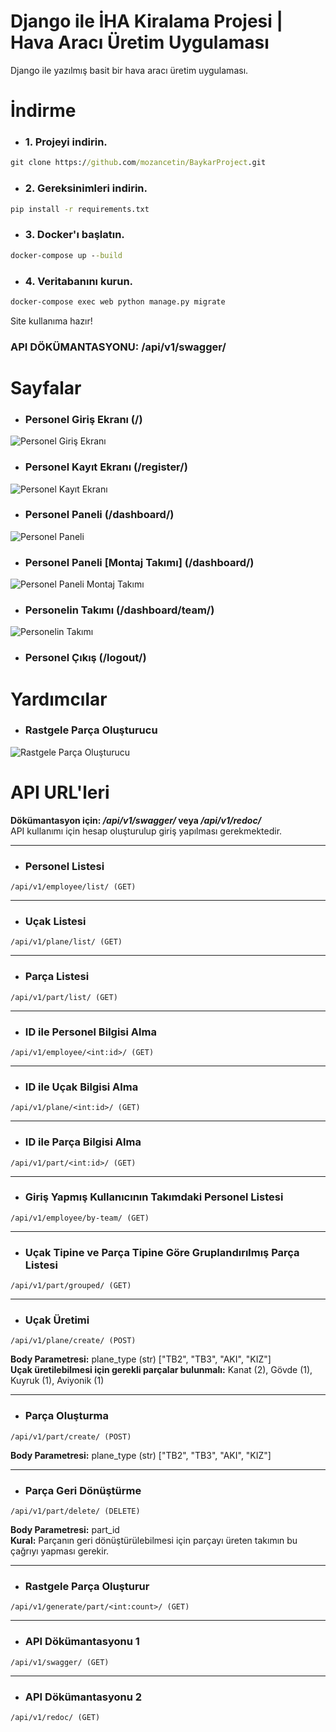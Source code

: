 <h1>Django ile İHA Kiralama Projesi | Hava Aracı Üretim Uygulaması</h1>

Django ile yazılmış basit bir hava aracı üretim uygulaması.

# İndirme
- <h3>1. Projeyi indirin.</h3>

```cmd
git clone https://github.com/mozancetin/BaykarProject.git
```

- <h3>2. Gereksinimleri indirin.</h3>

```cmd
pip install -r requirements.txt
```

- <h3>3. Docker'ı başlatın.</h3>

```cmd
docker-compose up --build
```

- <h3>4. Veritabanını kurun.</h3>

```cmd
docker-compose exec web python manage.py migrate
```

Site kullanıma hazır! <br>
<h3>API DÖKÜMANTASYONU: /api/v1/swagger/</h3>

# Sayfalar

- <h3>Personel Giriş Ekranı (/)</h3>

![Personel Giriş Ekranı](https://github.com/mozancetin/BaykarProject/blob/main/images/login.png)

- <h3>Personel Kayıt Ekranı (/register/)</h3>

![Personel Kayıt Ekranı](https://github.com/mozancetin/BaykarProject/blob/main/images/register.png)

- <h3>Personel Paneli (/dashboard/)</h3>

![Personel Paneli](https://github.com/mozancetin/BaykarProject/blob/main/images/dashboard.png)

- <h3>Personel Paneli [Montaj Takımı] (/dashboard/)</h3>

![Personel Paneli Montaj Takımı](https://github.com/mozancetin/BaykarProject/blob/main/images/montaj1.png)

- <h3>Personelin Takımı (/dashboard/team/)</h3>

![Personelin Takımı](https://github.com/mozancetin/BaykarProject/blob/main/images/takımım.png)

- <h3>Personel Çıkış (/logout/)</h3>

# Yardımcılar

- <h3>Rastgele Parça Oluşturucu</h3>

![Rastgele Parça Oluşturucu](https://github.com/mozancetin/BaykarProject/blob/main/images/rastgele_parca.png)

# API URL'leri
**Dökümantasyon için: _/api/v1/swagger/_ veya _/api/v1/redoc/_**
<br>
API kullanımı için hesap oluşturulup giriş yapılması gerekmektedir.

<hr>

- <h3>Personel Listesi</h3>

```/api/v1/employee/list/ (GET)```

<hr>

- <h3>Uçak Listesi</h3>

```/api/v1/plane/list/ (GET)```

<hr>

- <h3>Parça Listesi</h3>

```/api/v1/part/list/ (GET)```

<hr>

- <h3>ID ile Personel Bilgisi Alma</h3>

```/api/v1/employee/<int:id>/ (GET)```

<hr>

- <h3>ID ile Uçak Bilgisi Alma</h3>

```/api/v1/plane/<int:id>/ (GET)```

<hr>

- <h3>ID ile Parça Bilgisi Alma</h3>

```/api/v1/part/<int:id>/ (GET)```

<hr>

- <h3>Giriş Yapmış Kullanıcının Takımdaki Personel Listesi</h3>

```/api/v1/employee/by-team/ (GET)```

<hr>

- <h3>Uçak Tipine ve Parça Tipine Göre Gruplandırılmış Parça Listesi</h3>

```/api/v1/part/grouped/ (GET)```

<hr>

- <h3>Uçak Üretimi</h3>

```/api/v1/plane/create/ (POST)```

**Body Parametresi:** plane_type (str) ["TB2", "TB3", "AKI", "KIZ"]
<br>
**Uçak üretilebilmesi için gerekli parçalar bulunmalı:** Kanat (2), Gövde (1), Kuyruk (1), Aviyonik (1)

<hr>

- <h3>Parça Oluşturma</h3>

```/api/v1/part/create/ (POST)```

**Body Parametresi:** plane_type (str) ["TB2", "TB3", "AKI", "KIZ"]

<hr>

- <h3>Parça Geri Dönüştürme</h3>

```/api/v1/part/delete/ (DELETE)```

**Body Parametresi:** part_id
<br>
**Kural:** Parçanın geri dönüştürülebilmesi için parçayı üreten takımın bu çağrıyı yapması gerekir. 

<hr>

- <h3>Rastgele Parça Oluşturur</h3>

```/api/v1/generate/part/<int:count>/ (GET)```

<hr>

- <h3>API Dökümantasyonu 1</h3>

```/api/v1/swagger/ (GET)```

<hr>

- <h3>API Dökümantasyonu 2</h3>

```/api/v1/redoc/ (GET)```
